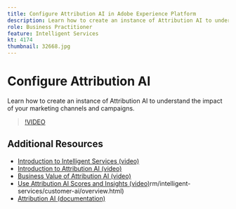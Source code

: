 ```yaml
---
title: Configure Attribution AI in Adobe Experience Platform
description: Learn how to create an instance of Attribution AI to understand the impact of your marketing channels and campaigns.
role: Business Practitioner
feature: Intelligent Services
kt: 4174
thumbnail: 32668.jpg
---
```


# Configure Attribution AI

Learn how to create an instance of Attribution AI to understand the impact of your marketing channels and campaigns.

>[!VIDEO](https://video.tv.adobe.com/v/32668?quality=12&learn=on)

## Additional Resources

* [Introduction to Intelligent Services (video)](introduction-to-intelligent-services.md)
* [Introduction to Attribution AI (video)](introduction-to-attribution-ai.md)
* [Business Value of Attribution AI (video)](business-value-of-attribution-ai.md)
* [Use Attribution AI Scores and Insights (video)](use-attribution-ai-scores-and-insights.md)rm/intelligent-services/customer-ai/overview.html)
* [Attribution AI (documentation)](https://docs.adobe.com/content/help/en/experience-platform/intelligent-services/attribution-ai/overview.html)